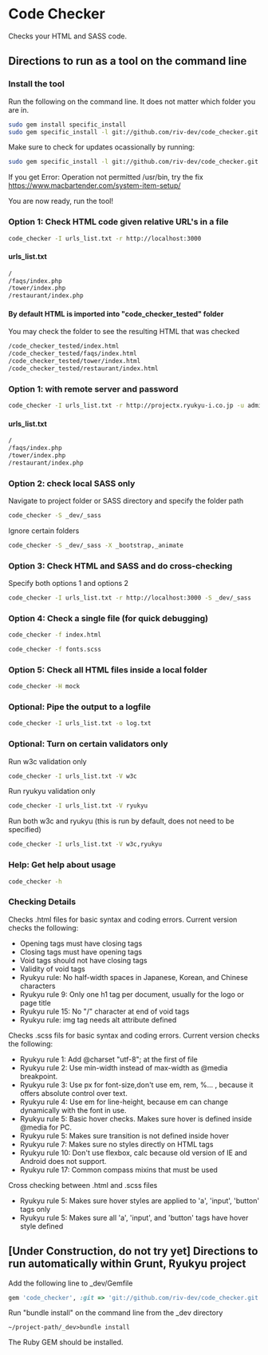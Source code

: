 # Code Checker
Checks your HTML and SASS code.

## Directions to run as a tool on the command line
### Install the tool
Run the following on the command line.  It does not matter which folder you are in.
```bash
sudo gem install specific_install
sudo gem specific_install -l git://github.com/riv-dev/code_checker.git
```

Make sure to check for updates ocassionally by running:
```bash
sudo gem specific_install -l git://github.com/riv-dev/code_checker.git
```

If you get Error: Operation not permitted /usr/bin, try the fix
https://www.macbartender.com/system-item-setup/

You are now ready, run the tool!

###  Option 1: Check HTML code given relative URL's in a file
```bash
code_checker -I urls_list.txt -r http://localhost:3000
```

#### urls_list.txt
```bash
/
/faqs/index.php
/tower/index.php
/restaurant/index.php
```

#### By default HTML is imported into "code_checker_tested" folder
You may check the folder to see the resulting HTML that was checked
```bash
/code_checker_tested/index.html
/code_checker_tested/faqs/index.html
/code_checker_tested/tower/index.html
/code_checker_tested/restaurant/index.html
```

### Option 1: with remote server and password
```bash
code_checker -I urls_list.txt -r http://projectx.ryukyu-i.co.jp -u admin -p my_password
```

#### urls_list.txt
```bash
/
/faqs/index.php
/tower/index.php
/restaurant/index.php
```

### Option 2: check local SASS only
Navigate to project folder or SASS directory and specify the folder path
```bash
code_checker -S _dev/_sass
```

Ignore certain folders
```bash
code_checker -S _dev/_sass -X _bootstrap,_animate
```

### Option 3: Check HTML and SASS and do cross-checking
Specify both options 1 and options 2
```bash
code_checker -I urls_list.txt -r http://localhost:3000 -S _dev/_sass
```

### Option 4: Check a single file (for quick debugging)
```bash
code_checker -f index.html
```

```bash
code_checker -f fonts.scss
```

### Option 5: Check all HTML files inside a local folder
```bash
code_checker -H mock
```

### Optional: Pipe the output to a logfile
```bash
code_checker -I urls_list.txt -o log.txt
```

### Optional: Turn on certain validators only
Run w3c validation only
```bash
code_checker -I urls_list.txt -V w3c
```

Run ryukyu validation only
```bash
code_checker -I urls_list.txt -V ryukyu
```

Run both w3c and ryukyu (this is run by default, does not need to be specified)
```bash
code_checker -I urls_list.txt -V w3c,ryukyu
```

### Help: Get help about usage
```bash
code_checker -h
```

### Checking Details
Checks .html files for basic syntax and coding errors.  Current version checks the following:
- Opening tags must have closing tags
- Closing tags must have opening tags
- Void tags should not have closing tags
- Validity of void tags
- Ryukyu rule: No half-width spaces in Japanese, Korean, and Chinese characters
- Ryukyu rule 9: Only one h1 tag per document, usually for the logo or page title
- Ryukyu rule 15: No "/" character at end of void tags
- Ryukyu rule: img tag needs alt attribute defined

Checks .scss fils for basic syntax and coding errors.  Current version checks the following:
- Ryukyu rule 1: Add @charset "utf-8"; at the first of file
- Ryukyu rule 2: Use min-width instead of max-width as @media breakpoint.
- Ryukyu rule 3: Use px for font-size,don't use em, rem, %... , because it offers absolute control over text.
- Ryukyu rule 4: Use em for line-height, because em can change dynamically with the font in use.
- Ryukyu rule 5: Basic hover checks.  Makes sure hover is defined inside @media for PC.
- Ryukyu rule 5: Makes sure transition is not defined inside hover
- Ryukyu rule 7: Makes sure no styles directly on HTML tags
- Ryukyu rule 10: Don't use flexbox, calc because old version of IE and Android does not support.
- Ryukyu rule 17: Common compass mixins that must be used

Cross checking between .html and .scss files
- Ryukyu rule 5: Makes sure hover styles are applied to 'a', 'input', 'button' tags only
- Ryukyu rule 5: Makes sure all 'a', 'input', and 'button' tags have hover style defined


## [Under Construction, do not try yet] Directions to run automatically within Grunt, Ryukyu project
Add the following line to _dev/Gemfile
```ruby
gem 'code_checker', :git => 'git://github.com/riv-dev/code_checker.git'
```

Run "bundle install" on the command line from the _dev directory
```
~/project-path/_dev>bundle install
```

The Ruby GEM should be installed.
